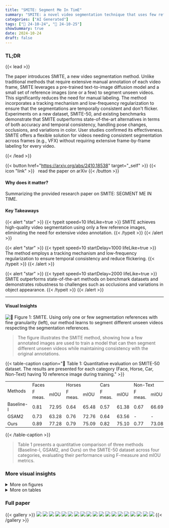 ```yaml
---
title: "SMITE: Segment Me In TimE"
summary: "SMITE: a novel video segmentation technique that uses few reference images to generate accurate, temporally consistent segmentations with varying granularities, outperforming existing methods."
categories: ["AI Generated"]
tags: ["🔖 24-10-24", "🤗 24-10-25"]
showSummary: true
date: 2024-10-24
draft: false
---
```


### TL;DR


{{< lead >}}

The paper introduces SMITE, a new video segmentation method.  Unlike traditional methods that require extensive manual annotation of each video frame, SMITE leverages a pre-trained text-to-image diffusion model and a small set of reference images (one or a few) to segment unseen videos. This significantly reduces the need for manual labeling.  The method incorporates a tracking mechanism and low-frequency regularization to ensure that the segmentations are temporally consistent and don't flicker.  Experiments on a new dataset, SMITE-50, and existing benchmarks demonstrate that SMITE outperforms state-of-the-art alternatives in terms of both accuracy and temporal consistency, handling pose changes, occlusions, and variations in color. User studies confirmed its effectiveness.  SMITE offers a flexible solution for videos needing consistent segmentation across frames (e.g., VFX) without requiring extensive frame-by-frame labeling for every video.

{{< /lead >}}


{{< button href="https://arxiv.org/abs/2410.18538" target="_self" >}}
{{< icon "link" >}} &nbsp; read the paper on arXiv
{{< /button >}}

#### Why does it matter?
Summarizing the provided research paper on SMITE: SEGMENT ME IN TIME.
#### Key Takeaways

{{< alert "star" >}}
{{< typeit speed=10 lifeLike=true >}} SMITE achieves high-quality video segmentation using only a few reference images, eliminating the need for extensive video annotation. {{< /typeit >}}
{{< /alert >}}

{{< alert "star" >}}
{{< typeit speed=10 startDelay=1000 lifeLike=true >}} The method employs a tracking mechanism and low-frequency regularization to ensure temporal consistency and reduce flickering. {{< /typeit >}}
{{< /alert >}}

{{< alert "star" >}}
{{< typeit speed=10 startDelay=2000 lifeLike=true >}} SMITE outperforms state-of-the-art methods on benchmark datasets and demonstrates robustness to challenges such as occlusions and variations in object appearance. {{< /typeit >}}
{{< /alert >}}

------
#### Visual Insights



![](figures/figures_1_0.png "🔼 Figure 1: SMITE. Using only one or few segmentation references with fine granularity (left), our method learns to segment different unseen videos respecting the segmentation references.")

> The figure illustrates the SMITE method, showing how a few annotated images are used to train a model that can then segment different unseen videos while maintaining consistency with the original annotations.







{{< table-caption caption="🔽 Table 1: Quantitative evaluation on SMITE-50 dataset. The results are presented for each category (Face, Horse, Car, Non-Text) having 10 reference image during training." >}}
<table id='4' style='font-size:14px'><tr><td rowspan="2">Methods</td><td colspan="2">Faces</td><td colspan="2">Horses</td><td colspan="2">Cars</td><td colspan="2">Non-Text</td></tr><tr><td>F meas.</td><td>mIOU</td><td>F meas.</td><td>mIOU</td><td>F meas.</td><td>mIOU</td><td>F meas.</td><td>mIOU</td></tr><tr><td>Baseline-I</td><td>0.81</td><td>72.95</td><td>0.64</td><td>65.48</td><td>0.57</td><td>61.38</td><td>0.67</td><td>66.69</td></tr><tr><td>GSAM2</td><td>0.73</td><td>63.28</td><td>0.76</td><td>72.76</td><td>0.64</td><td>63.56</td><td>-</td><td>-</td></tr><tr><td>Ours</td><td>0.89</td><td>77.28</td><td>0.79</td><td>75.09</td><td>0.82</td><td>75.10</td><td>0.77</td><td>73.08</td></tr></table>{{< /table-caption >}}

> Table 1 presents a quantitative comparison of three methods (Baseline-I, GSAM2, and Ours) on the SMITE-50 dataset across four categories, evaluating their performance using F-measure and mIOU metrics.



### More visual insights

<details>
<summary>More on figures
</summary>


![](figures/figures_4_0.png "🔼 Figure 2: SMITE pipeline. During inference (a), we invert a given video into a noisy latent by iteratively adding noise. We then use an inflated U-Net denoiser (b) along with the trained text embedding as input to denoise the segments. A tracking module ensures that the generated segments are spatially and temporally consistent via spatio-temporal guidance. The video latent zt is updated by a tracking energy Etrack (c) that makes the segments temporally consistent and also a low-frequency regularizer (d) Ereg which guides the model towards better spatial consistency.")

> The figure illustrates the SMITE pipeline, detailing the process of video segmentation using an inflated U-Net, tracking modules, and a low-frequency regularizer to ensure temporal and spatial consistency.


![](figures/figures_6_0.png "🔼 Figure 4: Segment tracking module ensures that segments are consistent across time. It uses co-tracker to track each point of the object's segment (here it is nose) and then finds point correspondence of this segment (denoted by blue dots) across timesteps. When the tracked point is of a different class (e.g,. face) then it is recovered by using temporal voting. The misclassified pixel is then replaced by the average of the neighbouring pixels of adjacent frames. This results are temporally consistent segments without visible flickers.")

> The figure illustrates how the segment tracking module maintains temporal consistency by tracking segments across frames and using temporal voting to correct misclassified pixels.


![](figures/figures_6_1.png "🔼 Figure 3: Best viewed in Adobe Acrobat.")

> The figure compares the video segmentation results using frame-by-frame processing, without tracking and low-pass regularization, and with SMITE's proposed approach.


![](figures/figures_7_0.png "🔼 Figure 5: SMITE-50 Dataset sample.")

> The figure shows sample images from the SMITE-50 dataset, showcasing different object categories (horses, faces, cars, and non-text) with varying levels of segmentation granularity.


![](figures/figures_8_0.png "🔼 Figure 6: Visual comparisons with other methods demonstrate that SMITE maintains better motion consistency of segments and delivers cleaner, more accurate segmentations. Both GSAM2 and Baseline-I struggle to accurately capture the horse’s mane, and GSAM2 misses one leg (Left), whereas our method yields more precise results. Additionally, both alternative techniques create artifacts around the chin (Right), while SMITE produces a cleaner segmentation.")

> Figure 6 presents a visual comparison of video segmentation results between SMITE and other methods, highlighting SMITE’s superior performance in maintaining motion consistency and producing cleaner segmentations.


![](figures/figures_10_0.png "🔼 Figure 7: Additional results. We visualize the generalization capability of SMITE model (trained on the reference images) in various challenging poses, shape, and even in cut-shapes.")

> Figure 7 shows additional results demonstrating SMITE’s ability to generalize segmentation to unseen videos with objects in various poses and shapes, even when cut.


![](figures/figures_10_1.png "🔼 Figure 8: Segmentation results in challenging scenarios . SMITE accurately segments out the objects under occlusion ('ice-cream') or camouflage ('turtle') highlighting the robustness of our segmentation technique.")

> Figure 8 shows examples of SMITE's accurate segmentation results in challenging scenarios with object occlusion and camouflage.


</details>




<details>
<summary>More on tables
</summary>


{{< table-caption caption="🔽 Table 1: Quantitative evaluation on SMITE-50 dataset. The results are presented for each category (Face, Horse, Car, Non-Text) having 10 reference image during training." >}}
<br><table id='8' style='font-size:14px'><tr><td colspan="2">but still performs well in one shot setting.</td><td rowspan="2">Methods</td><td colspan="2">Motion Consistency</td></tr><tr><td>Training sample #</td><td>mIOU</td><td>Horse, Car, Face</td><td>Non-Text</td></tr><tr><td>1-shot</td><td>63.03</td><td>Baseline-1</td><td>2.58</td><td>2.37</td></tr><tr><td>5-shot</td><td>71.55</td><td>GSAM2</td><td>2.13</td><td>-</td></tr><tr><td>10-shot</td><td>75.10</td><td>Ours</td><td>1.19</td><td>1.10</td></tr></table>{{< /table-caption >}}

> Table 1 presents a quantitative evaluation of the SMITE-50 dataset, showing the performance of different methods across various categories with 10 reference images during training.


{{< table-caption caption="🔽 Table 1: Quantitative evaluation on SMITE-50 dataset. The results are presented for each category (Face, Horse, Car, Non-Text) having 10 reference image during training." >}}
<br><table id='7' style='font-size:14px'><tr><td rowspan="2">Method</td><td colspan="2">Chair</td><td colspan="2">Full face 1</td><td colspan="2">Full Face 2</td><td colspan="2">Half Face 1</td></tr><tr><td>F meas.</td><td>mIOU</td><td>F meas.</td><td>mIOU</td><td>F meas.</td><td>mIOU</td><td>F meas.</td><td>mIOU</td></tr><tr><td>GSAM2</td><td>0.49</td><td>58.82</td><td>0.99</td><td>97.47</td><td>0.94</td><td>94.78</td><td>0.29</td><td>57.66</td></tr><tr><td>Baseline-I</td><td>0.46</td><td>73.15</td><td>0.61</td><td>85.23</td><td>0.7</td><td>86.9</td><td>0.02</td><td>82.83</td></tr><tr><td>XMem++</td><td>0.99</td><td>95.72</td><td>0.71</td><td>90.75</td><td>0.80</td><td>89.92</td><td>0.82</td><td>90.52</td></tr><tr><td>Ours</td><td>0.32</td><td>63.32</td><td>0.98</td><td>96.46</td><td>0.85</td><td>90.38</td><td>0.55</td><td>79.75</td></tr><tr><td rowspan="2">Method</td><td colspan="2">Half Face 2</td><td colspan="2">Long Scene Scale</td><td colspan="2">Vlog</td><td colspan="2">Mean</td></tr><tr><td>F meas.</td><td>mIOU</td><td>F meas.</td><td>mIOU</td><td>Fmeas.</td><td>mIOU</td><td>Fmeas.</td><td>mIOU</td></tr><tr><td>GSAM2</td><td>0.54</td><td>74.78</td><td>0.99</td><td>97.39</td><td>0.16</td><td>42.99</td><td>0.63</td><td>74.84</td></tr><tr><td>Baseline-I</td><td>0.18</td><td>55.78</td><td>0.74</td><td>87.74</td><td>0.73</td><td>78.90</td><td>0.5</td><td>74.91</td></tr><tr><td>XMem++</td><td>0.48</td><td>71.03</td><td>0.87</td><td>95.48</td><td>0.16</td><td>31.11</td><td>0.69</td><td>80.65</td></tr><tr><td>Ours</td><td>0.37</td><td>69.91</td><td>0.98</td><td>96.27</td><td>0.75</td><td>78.91</td><td>0.69</td><td>82.14</td></tr></table>{{< /table-caption >}}

> Table 1 presents a quantitative comparison of different methods on the SMITE-50 dataset, showing the F-measure and mIOU for each category with 10 reference images used during training.


{{< table-caption caption="🔽 Table 1: Quantitative evaluation on SMITE-50 dataset. The results are presented for each category (Face, Horse, Car, Non-Text) having 10 reference image during training." >}}
<br><table id='2' style='font-size:14px'><tr><td>Methods</td><td colspan="2">1 frame</td><td colspan="2">5 frames</td><td colspan="2">10 frames</td></tr><tr><td></td><td>F meas.</td><td>mloU</td><td>F meas.</td><td>mloU</td><td>F meas.</td><td>mloU</td></tr><tr><td>Full Face 1 (XMem++)</td><td>0.71</td><td>90.75</td><td>1.0</td><td>98.78</td><td>1.0</td><td>99.01</td></tr><tr><td>Full Face 1 (Ours)</td><td>0.98</td><td>96.46</td><td>0.99</td><td>96.76</td><td>1.0</td><td>96.73</td></tr><tr><td>Full Face 2 (XMem++)</td><td>0.80</td><td>89.92</td><td>0.96</td><td>96.64</td><td>0.97</td><td>97.35</td></tr><tr><td>Full Face 2 (Ours)</td><td>0.85</td><td>90.38</td><td>0.91</td><td>93.10</td><td>0.93</td><td>93.78</td></tr><tr><td>Chair (XMem++)</td><td>0.99</td><td>95.72</td><td>1.0</td><td>96.57</td><td>1.0</td><td>96.65</td></tr><tr><td>Chair (Ours)</td><td>0.32</td><td>63.32</td><td>0.98</td><td>90.62</td><td>0.99</td><td>89.82</td></tr><tr><td>Half Face 1 (XMem++)</td><td>0.82</td><td>90.52</td><td>0.94</td><td>94.54</td><td>0.96</td><td>95.49</td></tr><tr><td>Half Face 1 (Ours)</td><td>0.55</td><td>79.75</td><td>0.92</td><td>90.69</td><td>0.93</td><td>91.37</td></tr><tr><td>Half Face 2 (XMem++)</td><td>0.48</td><td>71.03</td><td>0.77</td><td>87.87</td><td>0.85</td><td>91.41</td></tr><tr><td>Half Face 2 (Ours)</td><td>0.37</td><td>69.91</td><td>0.66</td><td>81.06</td><td>0.83</td><td>87.17</td></tr><tr><td>Long Scene Scale (XMem++)</td><td>0.87</td><td>95.48</td><td>0.99</td><td>98.36</td><td>1.0</td><td>98.91</td></tr><tr><td>Long Scene Scale (Ours)</td><td>0.98</td><td>96.27</td><td>1.0</td><td>96.87</td><td>1.0</td><td>96.79</td></tr><tr><td>Vlog (XMem++)</td><td>0.16</td><td>31.11</td><td>0.55</td><td>62.84</td><td>0.82</td><td>82.52</td></tr><tr><td>Vlog (Ours)</td><td>0.75</td><td>78.91</td><td>0.86</td><td>84.01</td><td>0.90</td><td>85.29</td></tr><tr><td>Mean (XMem++)</td><td>0.69</td><td>80.65</td><td>0.89</td><td>90.80</td><td>0.94</td><td>94.48</td></tr><tr><td>Mean (Ours)</td><td>0.69</td><td>82.14</td><td>0.90</td><td>90.44</td><td>0.94</td><td>91.56</td></tr></table>{{< /table-caption >}}

> Table 1 presents a quantitative comparison of different methods' performance on the SMITE-50 dataset across four categories, using metrics such as F-measure and mIOU.


{{< table-caption caption="🔽 Table 9: Image segmentation results for class horse. SMITE outperforms ReGAN, OPParts, SegDDPM, SegGPT and SLiMe on average and most of the parts. The first two rows show the supervised methods, for which we use the reported numbers in ReGAN. The middle two rows show the 1-sample setting, and the last four rows are the results of the 10-sample settings. * indicates the supervised methods." >}}
<br><table id='8' style='font-size:16px'><tr><td>1: Input: X: a pixel at frame t, W: window size</td></tr><tr><td></td></tr><tr><td>2: Xs ← Correspondence of X at frame s (obtained by CoTracker (X, s))</td></tr><tr><td>3: Vis(Xs, s): visibility of Xs (obtained by CoTracker)</td></tr><tr><td>4: Visible_Set ← {i E range (- W ツ) if Vis(Xsi) == 1} 2 ,</td></tr><tr><td>5: P ← Most_Occurrence (S(X:).argmax(dim = O)) where i E Visible_Set</td></tr><tr><td>6: total ← 0, count ← 0</td></tr><tr><td>7: for all p E Visible_Set do</td></tr><tr><td>8: if S(Xi).argmax(dim=0) == P then</td></tr><tr><td>9: total ← total + S(Xi)</td></tr><tr><td>10: count ← count + 1</td></tr><tr><td>11: end if</td></tr><tr><td>12: end for</td></tr><tr><td>total ←</td></tr><tr><td>13: Stracked (X) count</td></tr></table>{{< /table-caption >}}

> Table 9 presents a quantitative comparison of SMITE's performance against other image segmentation methods on the 'horse' class of the PASCAL-Part dataset, showing superior results for SMITE across various settings.


{{< table-caption caption="🔽 Table 8: Image segmentation results for class car SMITE consistently outperforms SLiMe. The first two rows show the supervised methods, for which we use the reported numbers in ReGAN. The second two rows show the methods with 1-sample setting and the last three rows refer to the 10-sample setting methods. * indicates the supervised methods." >}}
<br><table id='2' style='font-size:16px'><tr><td></td><td>Body</td><td>Light</td><td>Plate</td><td>Wheel</td><td>Window</td><td>Background</td><td>Average</td></tr><tr><td>CNN*</td><td>73.4</td><td>42.2</td><td>41.7</td><td>66.3</td><td>61.0</td><td>67.4</td><td>58.7</td></tr><tr><td>CNN+CRF*</td><td>75.4</td><td>36.1</td><td>35.8</td><td>64.3</td><td>61.8</td><td>68.7</td><td>57.0</td></tr><tr><td>SegGPT Wang et al. 2023 *</td><td>62.7</td><td>18.5</td><td>25.8</td><td>65.8</td><td>69.5</td><td>77.7</td><td>53.3</td></tr><tr><td>OIParts Dai et al. 2024</td><td>77.7</td><td>59.1</td><td>57.2</td><td>66.9</td><td>59.2</td><td>71.1</td><td>65.2</td></tr><tr><td>ReGAN Tritrong et al 2021</td><td>75.5</td><td>29.3</td><td>17.8</td><td>57.2</td><td>62.4</td><td>70.7</td><td>52.15</td></tr><tr><td>SLiMe Khani et al. 2024</td><td>81.5</td><td>56.8</td><td>54.8</td><td>68.3</td><td>70.3</td><td>78.4</td><td>68.3</td></tr><tr><td>Ours</td><td>82.3</td><td>57.5</td><td>55.9</td><td>70.1</td><td>72.6</td><td>80.1</td><td>69.8</td></tr></table>{{< /table-caption >}}

> Table 8 presents a quantitative comparison of image segmentation performance for the 'car' class, evaluating various methods including SMITE, across different metrics and experimental settings.


{{< table-caption caption="🔽 Table 9: Image segmentation results for class horse. SMITE outperforms ReGAN, OPParts, SegDDPM, SegGPT and SLiMe on average and most of the parts. The first two rows show the supervised methods, for which we use the reported numbers in ReGAN. The middle two rows show the 1-sample setting, and the last four rows are the results of the 10-sample settings. * indicates the supervised methods." >}}
<br><table id='4' style='font-size:14px'><tr><td></td><td>Head</td><td>Leg</td><td>Neck+Torso</td><td>Tail</td><td>Background</td><td>Average</td></tr><tr><td>Shape+Appereance*</td><td>47.2</td><td>38.2</td><td>66.7</td><td>-</td><td>-</td><td>-</td></tr><tr><td>CNN+CRF*</td><td>55.0</td><td>46.8</td><td>-</td><td>37.2</td><td>76</td><td>-</td></tr><tr><td>SegGPT Wang et al 2023 *</td><td>41.1</td><td>49.8</td><td>58.6</td><td>15.5</td><td>36.4</td><td>40.3</td></tr><tr><td>OIParts Dai et al. 2024</td><td>73.0</td><td>50.7</td><td>72.6</td><td>60.3</td><td>77.7</td><td>66.9</td></tr><tr><td>ReGAN Tritrong et al. 2021</td><td>50.1</td><td>49.6</td><td>70.5</td><td>19.9</td><td>81.6</td><td>54.3</td></tr><tr><td>SegDDPM (Baranchuk et al. 2021</td><td>41.0</td><td>59.1</td><td>69.9</td><td>39.3</td><td>84.3</td><td>58.7</td></tr><tr><td>SLiMe (Khani et al 2024</td><td>63.8</td><td>59.5</td><td>68.1</td><td>45.4</td><td>79.6</td><td>63.3</td></tr><tr><td>Ours</td><td>64.5</td><td>61.9</td><td>73.2</td><td>48.1</td><td>83.5</td><td>66.2</td></tr></table>{{< /table-caption >}}

> Table 9 presents a quantitative comparison of image segmentation performance on the class 'horse', showing SMITE's superior performance compared to other methods under different training settings.


</details>


### Full paper

{{< gallery >}}
<img src="paper_images/1.png" class="grid-w50 md:grid-w33 xl:grid-w25" />
<img src="paper_images/2.png" class="grid-w50 md:grid-w33 xl:grid-w25" />
<img src="paper_images/3.png" class="grid-w50 md:grid-w33 xl:grid-w25" />
<img src="paper_images/4.png" class="grid-w50 md:grid-w33 xl:grid-w25" />
<img src="paper_images/5.png" class="grid-w50 md:grid-w33 xl:grid-w25" />
<img src="paper_images/6.png" class="grid-w50 md:grid-w33 xl:grid-w25" />
<img src="paper_images/7.png" class="grid-w50 md:grid-w33 xl:grid-w25" />
<img src="paper_images/8.png" class="grid-w50 md:grid-w33 xl:grid-w25" />
<img src="paper_images/9.png" class="grid-w50 md:grid-w33 xl:grid-w25" />
<img src="paper_images/10.png" class="grid-w50 md:grid-w33 xl:grid-w25" />
<img src="paper_images/11.png" class="grid-w50 md:grid-w33 xl:grid-w25" />
<img src="paper_images/12.png" class="grid-w50 md:grid-w33 xl:grid-w25" />
<img src="paper_images/13.png" class="grid-w50 md:grid-w33 xl:grid-w25" />
<img src="paper_images/14.png" class="grid-w50 md:grid-w33 xl:grid-w25" />
<img src="paper_images/15.png" class="grid-w50 md:grid-w33 xl:grid-w25" />
<img src="paper_images/16.png" class="grid-w50 md:grid-w33 xl:grid-w25" />
<img src="paper_images/17.png" class="grid-w50 md:grid-w33 xl:grid-w25" />
<img src="paper_images/18.png" class="grid-w50 md:grid-w33 xl:grid-w25" />
<img src="paper_images/19.png" class="grid-w50 md:grid-w33 xl:grid-w25" />
{{< /gallery >}}